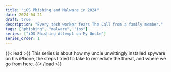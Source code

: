 ```yaml
---
title: "iOS Phishing and Malware in 2024"
date: 2024-04-21
draft: true
description: "Every tech worker fears The Call from a family member."
tags: ["phishing", "malware", "ios"]
series: ["iOS Phishing Attempt on My Uncle"]
series_order: 1
---
```


{{< lead >}}
This series is about how my uncle unwittingly installed spyware on his iPhone, the steps I tried to take to remediate the threat, and where we go from here.
{{< /lead >}}


<!-- {{< timeline >}}

{{< timelineItem icon="circle-info" header="The Start">}}
First, let's take a look at a brief timeline of events:
{{< /timelineItem >}}


{{< timelineItem icon="apple" header="Uncle browses the Google app on his iPhone" badge="April" >}}
My uncle likes (or used to like) browsing the Google app on his iPhone indisciminately, clicking on random articles about nutrition, health & wellness, and vitamins. He also uses Google to look for pictures of women in the nude doing things with men that I won't be discussing here, to save hime at least *a bit* of dignity.
{{< /timelineItem >}}

{{< timelineItem icon="star" header="Shortcodes" badge="AWESOME" >}}
With other shortcodes

{{< /timelineItem >}}

{{< /timeline >}} -->
